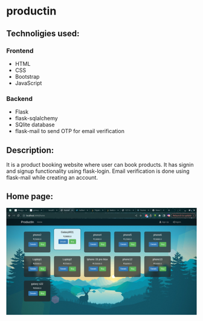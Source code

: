# productin
<h2>Technoligies used:</h2>
<h3>Frontend</h3>
<ul>
  <li>HTML</li>
  <li>CSS</li>
  <li>Bootstrap</li>
  <li>JavaScript</li>
</ul>
<h3>Backend</h3>
<ul>
  <li>Flask</li>
  <li>flask-sqlalchemy</li>
  <li>SQlite database</li>
  <li>flask-mail to send OTP for email verification</li>
</ul>
<h2>Description:</h2>
<p>It is a product booking website where user can book products. It has signin and signup functionality using flask-login. Email verification is done using flask-mail while creating an account. </p>
<h2>Home page:</h2>
<img src="readme/a.png" >
